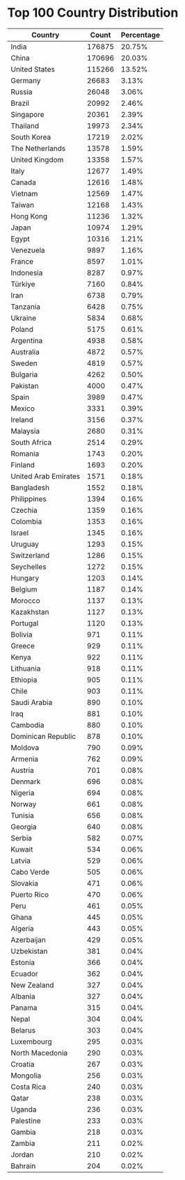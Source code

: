 # Top 100 Country Distribution
| Country | Count | Percentage |
|----|----|----|
| India | 176875 | 20.75% |
| China | 170696 | 20.03% |
| United States | 115266 | 13.52% |
| Germany | 26683 | 3.13% |
| Russia | 26048 | 3.06% |
| Brazil | 20992 | 2.46% |
| Singapore | 20361 | 2.39% |
| Thailand | 19973 | 2.34% |
| South Korea | 17219 | 2.02% |
| The Netherlands | 13578 | 1.59% |
| United Kingdom | 13358 | 1.57% |
| Italy | 12677 | 1.49% |
| Canada | 12616 | 1.48% |
| Vietnam | 12569 | 1.47% |
| Taiwan | 12168 | 1.43% |
| Hong Kong | 11236 | 1.32% |
| Japan | 10974 | 1.29% |
| Egypt | 10316 | 1.21% |
| Venezuela | 9897 | 1.16% |
| France | 8597 | 1.01% |
| Indonesia | 8287 | 0.97% |
| Türkiye | 7160 | 0.84% |
| Iran | 6738 | 0.79% |
| Tanzania | 6428 | 0.75% |
| Ukraine | 5834 | 0.68% |
| Poland | 5175 | 0.61% |
| Argentina | 4938 | 0.58% |
| Australia | 4872 | 0.57% |
| Sweden | 4819 | 0.57% |
| Bulgaria | 4262 | 0.50% |
| Pakistan | 4000 | 0.47% |
| Spain | 3989 | 0.47% |
| Mexico | 3331 | 0.39% |
| Ireland | 3156 | 0.37% |
| Malaysia | 2680 | 0.31% |
| South Africa | 2514 | 0.29% |
| Romania | 1743 | 0.20% |
| Finland | 1693 | 0.20% |
| United Arab Emirates | 1571 | 0.18% |
| Bangladesh | 1552 | 0.18% |
| Philippines | 1394 | 0.16% |
| Czechia | 1359 | 0.16% |
| Colombia | 1353 | 0.16% |
| Israel | 1345 | 0.16% |
| Uruguay | 1293 | 0.15% |
| Switzerland | 1286 | 0.15% |
| Seychelles | 1272 | 0.15% |
| Hungary | 1203 | 0.14% |
| Belgium | 1187 | 0.14% |
| Morocco | 1137 | 0.13% |
| Kazakhstan | 1127 | 0.13% |
| Portugal | 1120 | 0.13% |
| Bolivia | 971 | 0.11% |
| Greece | 929 | 0.11% |
| Kenya | 922 | 0.11% |
| Lithuania | 918 | 0.11% |
| Ethiopia | 905 | 0.11% |
| Chile | 903 | 0.11% |
| Saudi Arabia | 890 | 0.10% |
| Iraq | 881 | 0.10% |
| Cambodia | 880 | 0.10% |
| Dominican Republic | 878 | 0.10% |
| Moldova | 790 | 0.09% |
| Armenia | 762 | 0.09% |
| Austria | 701 | 0.08% |
| Denmark | 696 | 0.08% |
| Nigeria | 694 | 0.08% |
| Norway | 661 | 0.08% |
| Tunisia | 656 | 0.08% |
| Georgia | 640 | 0.08% |
| Serbia | 582 | 0.07% |
| Kuwait | 534 | 0.06% |
| Latvia | 529 | 0.06% |
| Cabo Verde | 505 | 0.06% |
| Slovakia | 471 | 0.06% |
| Puerto Rico | 470 | 0.06% |
| Peru | 461 | 0.05% |
| Ghana | 445 | 0.05% |
| Algeria | 443 | 0.05% |
| Azerbaijan | 429 | 0.05% |
| Uzbekistan | 381 | 0.04% |
| Estonia | 366 | 0.04% |
| Ecuador | 362 | 0.04% |
| New Zealand | 327 | 0.04% |
| Albania | 327 | 0.04% |
| Panama | 315 | 0.04% |
| Nepal | 304 | 0.04% |
| Belarus | 303 | 0.04% |
| Luxembourg | 295 | 0.03% |
| North Macedonia | 290 | 0.03% |
| Croatia | 267 | 0.03% |
| Mongolia | 256 | 0.03% |
| Costa Rica | 240 | 0.03% |
| Qatar | 238 | 0.03% |
| Uganda | 236 | 0.03% |
| Palestine | 233 | 0.03% |
| Gambia | 218 | 0.03% |
| Zambia | 211 | 0.02% |
| Jordan | 210 | 0.02% |
| Bahrain | 204 | 0.02% |
